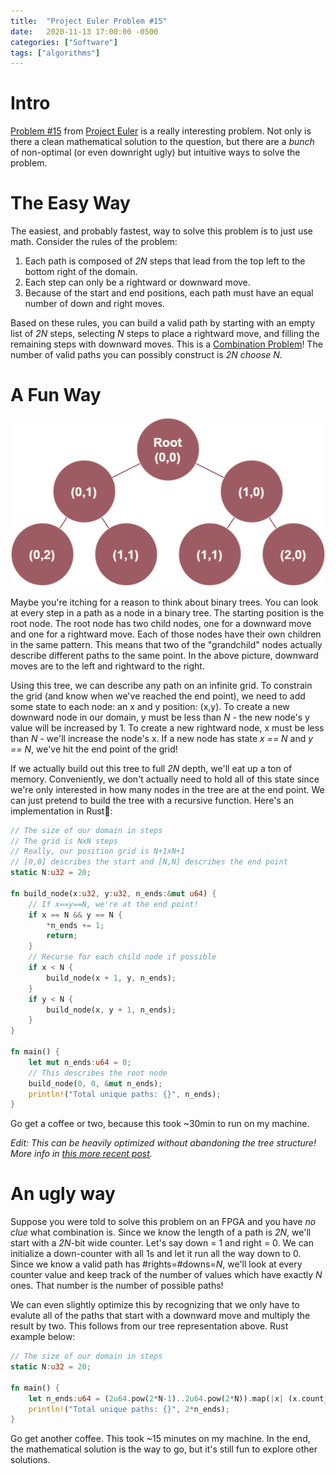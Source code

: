 ```yaml
---
title:  "Project Euler Problem #15"
date:   2020-11-13 17:00:00 -0500
categories: ["Software"]
tags: ["algorithms"]
---
```


# Intro
[Problem #15](https://projecteuler.net/problem=15) from [Project Euler](https://projecteuler.net/about) is a really interesting problem. Not only is there a clean mathematical solution to the question, but there are a *bunch* of non-optimal (or even downright ugly) but intuitive ways to solve the problem.

# The Easy Way
The easiest, and probably fastest, way to solve this problem is to just use math. Consider the rules of the problem:
1. Each path is composed of *2N* steps that lead from the top left to the bottom right of the domain.
2. Each step can only be a rightward or downward move.
3. Because of the start and end positions, each path must have an equal number of down and right moves.

Based on these rules, you can build a valid path by starting with an empty list of *2N* steps, selecting *N* steps to place a rightward move, and filling the remaining steps with downward moves. This is a [Combination Problem](https://en.wikipedia.org/wiki/Combination)! The number of valid paths you can possibly construct is *2N choose N*.

# A Fun Way
![Tree Diagram](/img/treediagram.png)

Maybe you're itching for a reason to think about binary trees. You can look at every step in a path as a node in a binary tree. The starting position is the root node. The root node has two child nodes, one for a downward move and one for a rightward move. Each of those nodes have their own children in the same pattern. This means that two of the "grandchild" nodes actually describe different paths to the same point. In the above picture, downward moves are to the left and rightward to the right.

Using this tree, we can describe any path on an infinite grid. To constrain the grid (and know when we've reached the end point), we need to add some state to each node: an x and y position: (x,y). To create a new downward node in our domain, y must be less than *N* - the new node's y value will be increased by 1. To create a new rightward node, x must be less than *N* - we'll increase the node's x. If a new node has state *x == N* and *y == N*, we've hit the end point of the grid!

If we actually build out this tree to full *2N* depth, we'll eat up a ton of memory. Conveniently, we don't actually need to hold all of this state since we're only interested in how many nodes in the tree are at the end point. We can just pretend to build the tree with a recursive function. Here's an implementation in Rust🦀:

```rust
// The size of our domain in steps
// The grid is NxN steps
// Really, our position grid is N+1xN+1
// [0,0] describes the start and [N,N] describes the end point
static N:u32 = 20;

fn build_node(x:u32, y:u32, n_ends:&mut u64) {
    // If x==y==N, we're at the end point!
    if x == N && y == N {
        *n_ends += 1;
        return;
    }
    // Recurse for each child node if possible
    if x < N {
        build_node(x + 1, y, n_ends);
    }
    if y < N {
        build_node(x, y + 1, n_ends);
    }
}

fn main() {
    let mut n_ends:u64 = 0;
    // This describes the root node
    build_node(0, 0, &mut n_ends);
    println!("Total unique paths: {}", n_ends);
}
```

Go get a coffee or two, because this took ~30min to run on my machine.

*Edit: This can be heavily optimized without abandoning the tree structure! More info in [this more recent post](/blog/project-euler-15-addendum).*
# An ugly way
Suppose you were told to solve this problem on an FPGA and you have *no clue* what combination is. Since we know the length of a path is *2N*, we'll start with a *2N*-bit wide counter. Let's say down = 1 and right = 0. We can initialize a down-counter with all 1s and let it run all the way down to 0. Since we know a valid path has #rights=#downs=*N*, we'll look at every counter value and keep track of the number of values which have exactly *N* ones. That number is the number of possible paths! 

We can even slightly optimize this by recognizing that we only have to evalute all of the paths that start with a downward move and multiply the result by two. This follows from our tree representation above. Rust example below:

```rust
// The size of our domain in steps
static N:u32 = 20;

fn main() {
    let n_ends:u64 = (2u64.pow(2*N-1)..2u64.pow(2*N)).map(|x| (x.count_ones()==N) as u64).sum();
    println!("Total unique paths: {}", 2*n_ends);
}
```

Go get another coffee. This took ~15 minutes on my machine. In the end, the mathematical solution is the way to go, but it's still fun to explore other solutions.